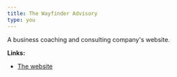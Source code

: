 ```yaml
---
title: The Wayfinder Advisory
type: you
---
```


A business coaching and consulting company's website.

**Links:**
-  [The website](https://www.thewayfinder.co)

